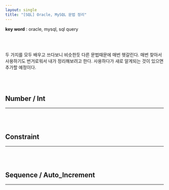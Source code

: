 ```yaml
---
layout: single
title: "[SQL] Oracle, MySQL 문법 정리"
---
```


**key word** : oracle, mysql, sql query

<br><br>

두 가지를 모두 배우고 쓰다보니 비슷한듯 다른 문법때문에 매번 헷갈린다. 매번 찾아서 사용하기도 번거로워서 내가 정리해보려고 한다. 사용하다가 새로 알게되는 것이 있으면 추가할 예정이다.

<br><br>

## Number / Int

---

<br><br>

## Constraint

---

<br><br>

## Sequence / Auto_Increment

---
